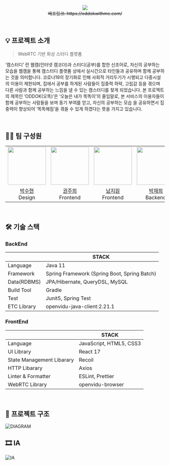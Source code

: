<p align="center">
  <img src="https://user-images.githubusercontent.com/62097867/193922381-bda8231e-bd67-47e3-9c6c-4d651ac0519c.png" />
  <br/>
  <s>배포링크: https://oddokwithme.com/</s>
</p>

<br/>

## 💡 프로젝트 소개
> WebRTC 기반 화상 스터디 플랫폼

‘캠스터디’ 란 웹캠(인터넷 캠코더)과 스터디(공부)를 합한 신조어로, 자신의 공부하는 모습을 웹캠을 통해 캠스터디 플랫폼 상에서 실시간으로 타인들과 공유하며 함께 공부하는 것을 의미합니다. 코로나19의 장기화로 인해 사회적 거리두기가 시행되고 다중시설의 이용이 제한되며, 집에서 공부를 하게된 사람들이 집중력 하락, 고립감 등을 겪으며 다른 사람과 함께 공부하는 느낌을 낼 수 있는 캠스터디를 찾게 되었습니다. 본 프로젝트의 제목인 ‘ODDOK(오똑)’은 ‘오늘은 내가 똑똑이’의 줄임말로, 본 서비스의 이용자들이 함께 공부하는 사람들을 보며 동기 부여를 얻고, 자신의 공부하는 모습 을 공유하면서 집중력이 향상되어 ‘똑똑해짐’을 겪을 수 있게 하겠다는 뜻을 가지고 있습니다.

<br/>

## 🙆‍♀️ 팀 구성원
<table>
  <tr height="120px">
    <td><img src="https://user-images.githubusercontent.com/62097867/193915374-e5af3a54-6f18-470b-a79e-a7bc5e623581.png" width="120px" height="120px" /></td>
    <td><img src="https://user-images.githubusercontent.com/62097867/193912892-f64fe0c4-6a86-4ad2-8522-223994dda94e.png" width="120px" height="120px" /></td>
    <td><img src="https://user-images.githubusercontent.com/62097867/193915054-b93efe07-750b-4617-9ccc-c4889a72f357.png" width="120px" height="120px" /></td>
    <td><img src="https://user-images.githubusercontent.com/62097867/193914536-3a601556-f0e2-44be-a4c2-692b513d0f15.png" width="120px" height="120px" /></td>
    <td><img src="https://user-images.githubusercontent.com/62097867/193915237-850a4fc8-468d-4aa2-abdf-63b757ffe7e6.png" width="120px" height="120px" /></td>
  </tr>
  <tr>
    <td align="center"><a href="https://github.com/ssuhyun01/">박수현</a><br/>Design</td>
    <td align="center"><a href="https://github.com/kwonjuhee/">권주희</a><br/>Frontend</td>
    <td align="center"><a href="https://github.com/jiwon31/">남지원</a><br/>Frontend</td>
    <td align="center"><a href="https://github.com/pjh4400/">박재희</a><br/>Backend</td>
    <td align="center"><a href="https://github.com/yejin013/">채예진</a><br/>Backend</td>
  </tr>
 </table>
 
<br/>

## 🛠 기술 스택
### BackEnd
|  | STACK |
| --- | --- |
| Language | Java 11 |
| Framework | Spring Framework (Spring Boot, Spring Batch) |
| Data(RDBMS) | JPA/Hibernate, QueryDSL, MySQL |
| Build Tool | Gradle |
| Test | Junit5, Spring Test |
| ETC Library | openvidu-java-client:2.21.1 |

### FrontEnd
|  | STACK |
| --- | --- |
| Language | JavaScript, HTML5, CSS3 |
| UI Library | React 17 |
| State Management Libarary | Recoil |
| HTTP Libarary | Axios |
| Linter & Formatter | ESLint, Prettier |
| WebRTC Library | openvidu-browser | 

<br/>

## 🔎 프로젝트 구조
<img alt="DIAGRAM" src="https://user-images.githubusercontent.com/54929552/166613776-2be4100a-ddd8-484b-aa60-46ff8c110a5e.png">

<br/>

## 🎞 IA

<img alt="IA" src="https://user-images.githubusercontent.com/54929552/176375849-d6b2563d-d3b7-4d74-881d-2caca9a3040e.png">
